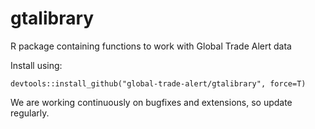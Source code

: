 # gtalibrary
R package containing functions to work with Global Trade Alert data


Install using:
```
devtools::install_github("global-trade-alert/gtalibrary", force=T)
```
We are working continuously on bugfixes and extensions, so update regularly.
